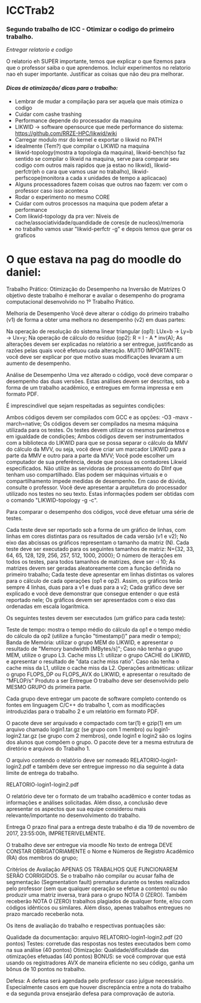 # ICCTrab2
### Segundo trabalho de ICC - Otimizar o codigo do primeiro trabalho.

*Entregar relatorio e codigo*

O relatorio eh SUPER importante, temos que explicar o que fizemos para que o professor saiba o que aprendemos. Incluir experimentos no relatorio nao eh super importante. Justificar as coisas que não deu pra melhorar. 

#### *Dicas de otimização/ dicas para o trabalho:*

- Lembrar de mudar a compilação para ser aquela que mais otimiza o codigo
- Cuidar com cashe trashing
- Performance depende do processador da maquina
- LIKWID -> software opensource que mede performance do sistema: https://github.com/RRZE-HPC/likwid/wiki
- Carregar modulo msr do kernel e exportar o likwid no PATH
- idealmente (Tem?) que compilar o LIKWID na maquina
- likwid-topology(mostra a topologia da maquina), likwid-bench(so faz sentido se compilar o likwid na maquina, serve para comparar seu codigo com outros mais rapidos que ja estao no likwid), likwid-perfctr(eh o cara que vamos usar no trabalho), likwid-perfscope(monitora a cada x unidades de tempo a aplicacao)
- Alguns processadores fazem coisas que outros nao fazem: ver com o professor caso isso aconteca
- Rodar o experimento no mesmo CORE
- Cuidar com outros processos na maquina que podem afetar a performance
- Com likwid-topology da pra ver: Niveis de cache/associatividade/quandidade de cores(e de nucleos)/memoria
- no trabalho vamos usar "likwid-perfctr -g" e depois temos que gerar os graficos

# O que estava na pag do moodle do daniel:

Trabalho Prático: Otimização do Desempenho na Inversão de Matrizes
O objetivo deste trabalho é melhorar e avaliar o desempenho do programa computacional desenvolvido no 1º Trabalho Prático.


Melhoria de Desempenho
Você deve alterar o código do primeiro trabalho (v1) de forma a obter uma melhora no desempenho (v2) em duas partes:

Na operação de resolução do sistema linear triangular (op1): LUx=b -> Ly=b -> Ux=y;
Na operação de cálculo do resíduo (op2): R = I - A * inv(A);
As alterações devem ser explicadas no relatório a ser entregue, justificando as razões pelas quais você efetuou cada alteração. MUITO IMPORTANTE: você deve ser explicar por que motivo suas modificações levaram a um aumento de desempenho.


Análise de Desempenho
Uma vez alterado o código, você deve comparar o desempenho das duas versões. Estas análises devem ser descritas, sob a forma de um trabalho acadêmico, e entregues em forma impressa e em formato PDF.

É imprescindível que sejam respeitadas as seguintes condições:

Ambos códigos devem ser compilados com GCC e as opções: -O3 -mavx -march=native;
Os códigos devem ser compilados na mesma máquina utilizada para os testes.
Os testes devem utilizar os mesmos parâmetros e em igualdade de condições;
Ambos códigos devem ser instrumentados com a biblioteca do LIKWID para que se possa separar o cálculo da MMV do cálculo da MVV, ou seja, você deve criar um marcador LIKWID para a parte da MMV e outro para a parte da MVV;
Você pode escolher um computador de sua preferência, desde que possua os contadores Likwid especificados. Não utilize as servidoras de processamento do DInf que tenham uso compartilhado. Elas podem ser máquinas virtuais e o compartilhamento impede medidas de desempenho. Em caso de dúvida, consulte o professor.
Você deve apresentar a arquitetura do processador utilizado nos testes no seu texto. Estas informações podem ser obtidas com o comando "LIKWID-topology -g -c".
 

Para comparar o desempenho dos códigos, você deve efetuar uma série de testes.

Cada teste deve ser reportado sob a forma de um gráfico de linhas, com linhas em cores distintas para os resultados de cada versão (v1 e v2);
No eixo das abcissas os gráficos representam o tamanho da matriz (N). Cada teste deve ser executado para os seguintes tamanhos de matriz:  N={32, 33, 64, 65, 128, 129, 256, 257, 512, 1000, 2000};
O número de iterações em todos os testes, para todos tamanhos de matrizes, deve ser -i 10;
As matrizes devem ser geradas aleatoreamente com a função definida no primeiro trabalho;
Cada teste deve apresentar em linhas distintas os valores para o cálculo de cada operações (op1 e op2). Assim, os gráficos terão sempre 4 linhas, duas para a v1 e duas para a v2;
Cada gráfico deve ser explicado e você deve demonstrar que consegue entender o que está reportado nele;
Os gráficos devem ser apresentados com o eixo das ordenadas em escala logarítmica.
 

Os seguintes testes devem ser executados (um gráfico para cada teste):

Teste de tempo: mostra o tempo médio do cálculo da op1 e o tempo médio do cálculo da op2 (utilize a função "timestamp()" para medir o tempo);
Banda de Memória: utilizar o grupo MEM do LIKWID, e apresentar o resultado de "Memory bandwidth [MBytes/s]"; Caso não tenha o grupo MEM, utilize o grupo L3.
Cache miss L1: utilizar o grupo CACHE do LIKWID, e apresentar o resultado de "data cache miss ratio". Caso não tenha o cache miss da L1, utilize o cache miss da L2.
Operações aritméticas: utilizar o grupo FLOPS_DP ou FLOPS_AVX do LIKWID, e apresentar o resultado de "MFLOP/s"
Produto a ser Entregue
O trabalho deve ser desenvolvido pelo MESMO GRUPO ds primeira parte.

Cada grupo deve entregar um pacote de software completo contendo os fontes em linguagem C/C++ do trabalho 1, com as modificações introduzidas para o trabalho 2 e um relatório em formato PDF.

O pacote deve ser arquivado e compactado com tar(1) e gzip(1) em um arquivo chamado login1.tar.gz (se grupo com 1 membro) ou login1-login2.tar.gz (se grupo com 2 membros), onde login1 e login2 são os logins dos alunos que compõem o grupo. O pacote deve ter a mesma estrutura de diretório e arquivos do Trabalho 1.

O arquivo contendo o relatório deve ser nomeado RELATORIO-login1-login2.pdf e também deve ser entregue impresso no dia seguinte à data limite de entrega do trabalho.

RELATORIO-login1-login2.pdf

O relatório deve ter o formato de um trabalho acadêmico e conter todas as informações e análises solicitadas. Além disso, a conclusão deve apresentar os aspectos que sua equipe considerou mais relevante/importante no desenvolvimento do trabalho.

Entrega
O prazo final para a entrega deste trabalho é dia  19 de novembro de 2017, 23:55:00h, IMPRETERIVELMENTE.

O trabalho deve ser entregue via moodle
No texto de entrega DEVE CONSTAR OBRIGATORIAMENTE o Nome e Números de Registro Acadêmico (RA) dos membros do grupo;
 
Critérios de Avaliação
APENAS OS TRABALHOS QUE FUNCIONAREM SERÃO CORRIGIDOS. Se o trabalho não compilar ou acusar falha de segmentação (Segmentation fault) prematura durante os testes realizados pelo professor (sem que qualquer operação se efetue a contento) ou não produzir uma matriz inversa, trará para o grupo NOTA 0 (ZERO). Também receberão NOTA 0 (ZERO) trabalhos plagiados de qualquer fonte, e/ou com códigos idênticos ou similares. Além disso, apenas trabalhos entregues no prazo marcado receberão nota.

Os itens de avaliação do trabalho e respectivas pontuações são:

Qualidade da documentação: arquivo RELATORIO-login1-login2.pdf (20 pontos)
Testes: corretude das respostas nos testes executados bem como na sua análise (40 pontos)
Otimização: Qualidade/dificuldade das otimizações efetuadas (40 pontos)
BONUS: se você comprovar que está usando os registradores AVX de maneira eficiente no seu código, ganha um bônus de 10 pontos no trabalho.
 

Defesa: A defesa será agendada pelo professor caso julgue necessário. Especialmente casos em que houver discrepância entre a nota do trabalho e da segunda prova ensejarão defesa para comprovação de autoria.
